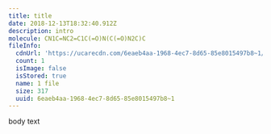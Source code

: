 ```yaml
---
title: title
date: 2018-12-13T18:32:40.912Z
description: intro
molecule: CN1C=NC2=C1C(=O)N(C(=O)N2C)C
fileInfo:
  cdnUrl: 'https://ucarecdn.com/6eaeb4aa-1968-4ec7-8d65-85e8015497b8~1/'
  count: 1
  isImage: false
  isStored: true
  name: 1 file
  size: 317
  uuid: 6eaeb4aa-1968-4ec7-8d65-85e8015497b8~1
---
```

body text
